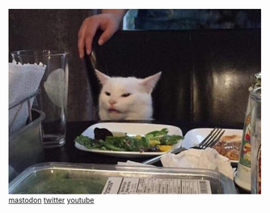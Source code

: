 ![cat](https://github.com/wb1016/wb1016/raw/main/cat-on-table.jpg)
[mastodon](https://twingyeo.kr/@blue_on?rel=%22me%22)
[twitter](https://twitter.com/Blue_ON__)
[youtube](https://youtube.com/channel/UCaM3sp9aWuGoUAk2tVcBKZg)
